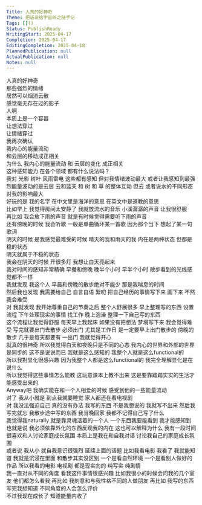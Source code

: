 ```yaml
---  
Title: 人真的好神奇  
Theme: 把话说给宇宙听之随手记  
Tags: []()  
Status: PublishReady  
WritingStart: 2025-04-17  
Completion: 2025-04-17  
EditingCompletion: 2025-04-18  
PlannedPublication: null  
ActualPublication: null  
Notes: null  
---      
```

人真的好神奇    
那些强烈的情绪    
居然可以烟消云散    
感觉毫无存在过的影子      
人啊    
本质上是一个容器    
让想法穿过    
让情绪穿过      
我再次确认    
我内心的能量流动    
和云层的移动成正相关      
为什么 我内心的能量流动 和 云层的变化 成正相关      
这种感知能力 在各个领域 都有什么说法吗？      
我对 光影 树叶 风雨雷电 这些都有感知 但对我情绪波动最大 或者让我感知到最强烈能量波动的是云层 云和蓝天 和 树 和 草 的整体互动 但云 或者说水的不同形态 对我的影响最大      
好玩的是 我的名字 在中文里是海洋的意思 在英文中是道教的意思      
比如早上 我觉得房间太安静了 我就放流水的音乐 小溪潺潺的声音 让我很舒服      
再比如 我会放下雨的声音 就是有时候觉得需要听下雨的声音      
还有傍晚的时候 我会听歌 一般是单曲循环某一首歌 因为那个当下 想起了某一句歌词      
阴天的时候 是我感觉最难受的时候 晴天的我和雨天的我 内在是两种状态 但都是稳的状态      
阴天就属于不稳的状态      
我会在阴天的时候 开很多灯 我想让白天亮起来      
我对时间的感知非常精确 早餐和傍晚 晚半个小时 早半个小时 散步看到的光线感觉都不一样      
我就发现 我这个人 早晨和傍晚的散步绝对不能少 那是我喘息的时间      
然后我也发现 我需要给自己 自言自语 絮叨 把自己经历的事情写下来 画下来 不然我会难受      
对 我就发现 我开始尊重自己的节奏之后 整个人舒展很多 早上整理写的东西 设置流程 下午处理现实的事情 找工作 晚上泡澡 整理一下自己写的东西      
这个流程让我觉得舒服 每天早上我起床 如果没有把想法 梦境写下来 我会觉得难受 写完就要出门去散步 必须出门 尤其是工作日 是一定要早上出门散步的 傍晚的散步 几乎是每天都要有 一出门 我就觉得开心      
就真的很神奇 所以我觉得白天和夜晚只是不同的心态 我内心的世界和外部的世界是同步的 这不是说说而已 我就是这么感知的 我整个人就是这么functional的      
所以我對显化很感兴趣 因为我整个人都是这么functional的 我完全理解显化是在说什么      
所以我觉得这些事情怎么能教 这玩意课本上教不出来 这是要靠踏踏实实的生活才能感受出来的      
Anyway吧 我确实能在和一个人相爱的时候 感受到他的一些能量流动      
对了 我从小就是 到点我就要睡觉 家人都还在看电视剧      
对 我没法强迫自己 真的没有办法 我写的东西 不是我想说的 我就写不出来 然后我写完就忘 我散步途中写的东西 我当晚回家 我都不记得自己写了什么      
我觉得我naturally 就是靠灵魂活着的一个人 一个东西我要能看到 我才能感知到 也就是说 我必须依靠外化的东西反观我的内在 这也可以解释为什么 我有一段时间很喜欢和人讨论家庭成长氛围 本质上是我在和自我对话 讨论我自己的家庭成长氛围      
或者说 我从小 就自我意识很强烈 延续上面的话题 比如我看电影 我看了 我就能知道 我就是沉浸在里面 和散步其实没区别 一个是看自然环境 一个是看别人做好的作品 所以我看的电影 电视剧 都是现实向的 纯写实 纯剧情      
我一直对从不同的角度 看我这件事情很感兴趣 比如我很小的时候会问我的几个室友 他们都怎么看我 再比如 我刻意和与我性格不同的人做朋友 再比如 我写的东西 写完我想知道 不同角度的人会怎么评价      
不过我现在成长了 知道能量内收了      
  